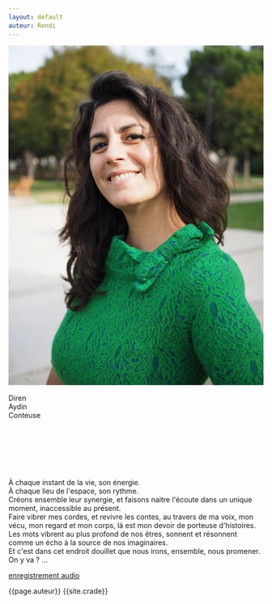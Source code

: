 ```yaml
---
layout: default
auteur: Rendi
---
```


<img
class="img-accueil"
src="./photo/img-accueil.JPG"
alt="Photo de diren aydin"
/>

<div class="logo-accueil">
<p>
Diren <br />
Aydin <br />
Conteuse
</p>
</div>

<div class="four">
<p>
<br />
<br />
<br />
<br />
<br />
<br />
À chaque instant de la vie, son énergie. <br />
À chaque lieu de l'espace, son rythme. <br />
Créons ensemble leur synergie, et faisons naitre l'écoute dans un unique
moment, inaccessible au présent. <br />
Faire vibrer mes cordes, et revivre les contes, au travers de ma voix,
mon vécu, mon regard et mon corps, là est mon devoir de porteuse
d'histoires. <br />
Les mots vibrent au plus profond de nos êtres, sonnent et résonnent
comme un écho à la source de nos imaginaires. <br />
Et c'est dans cet endroit douillet que nous irons, ensemble, nous
promener. <br />
On y va ? ...

<a href="histoires.html"> enregistrement audio</a>

</p>
</div>
{{page.auteur}}
{{site.crade}}
